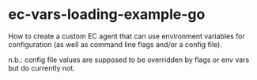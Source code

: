 # ec-vars-loading-example-go
How to create a custom EC agent that can use environment variables for 
configuration (as well as command line flags and/or a config file).

n.b.: config file values are supposed to be overridden by flags or 
      env vars but do currently not.
